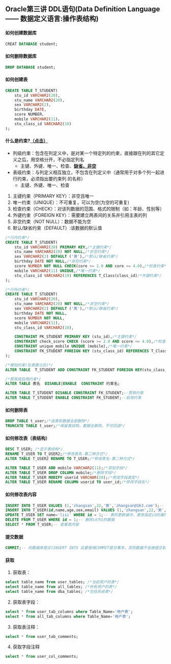 ## Oracle第三讲 DDL语句(Data Definition Language —— 数据定义语言:操作表结构)
#### 如何创建数据库
``` SQL
CREAT DATABASE student;
```
#### 如何删除数据库
``` SQL
DROP DATABASE student;
```
#### 如何创建表
```SQL
CREATE TABLE T_STUDENT(
    stu_id VARCHAR2(20),
    stu_name VARCHAR2(20),
    sex VARCHAR2(2),
    birthday DATE,
    score NUMBER，
    mobile VARCHAR2(11)，
    stu_class_id VARCHAR2(10)
);
```
#### 什么是约束?[（点击）](https://www.cnblogs.com/willingtolove/p/9215330.html)
- 列级约束：包含在列定义中，是对某一个特定列的约束，直接跟在列的其它定义之后，用空格分开，不必指定列名
	- 主键、外键、唯一、检查、<u>**缺省、非空**</u>
- 表级约束：与列定义相互独立，不包含在列定义中（通常用于对多个列一起进行约束，必须指出要约束列 的名称）
    - 主键、外键、唯一、检查
1. 主键约束（PRIMARY KEY）：非空且唯一
3. 唯一约束（UNIQUE）：不可重复，可以为空(为空的可重复)
4. 检查约束（CHECK）：对该列数据的范围、格式的限制（如：年龄、性别等）
2. 外键约束（FOREIGN KEY）：需要建立两表间的关系并引用主表的列
5. 非空约束（NOT NULL）：数据不能为空
6. 默认/缺省约束（DEFAULT）:该数据的默认值

```SQL
/*行内约束*/
CREATE TABLE T_STUDENT(
    stu_id VARCHAR2(20) PRIMARY KEY,/*主键约束*/
    stu_name VARCHAR2(20) NOT NULL,/*非空约束*/
    sex VARCHAR2(2) DEFAULT ('男'),/*默认/缺省约束*/
    birthday DATE NOT NULL,/*非空约束*/
    score NUMBER NOT NULL CHECK(core >= 2.0 AND core <= 4.0),/*检查约束*/
    mobile VARCHAR2(11) UNIQUE,/*唯一约束*/
    stu_class_id VARCHAR2(10) REFERENCES T_Class(class_id)/*外键约束*/
);
```
```SQL
/*行外约束*/
CREATE TABLE T_STUDENT(
    stu_id VARCHAR2(20),
    stu_name VARCHAR2(20) NOT NULL,/*非空约束*/
    sex VARCHAR2(2) DEFAULT ('男'),/*默认/缺省约束*/
    birthday DATE NOT NULL,
    score NUMBER NOT NULL,
    mobile VARCHAR2(11),
    stu_class_id VARCHAR2(10),

    CONSTRAINT PK_STUDENT PRIMARY KEY (stu_id),/*主键约束*/
    CONSTRAINT check_score CHECK (score >= 2.0 AND score <= 4.0),/*检查约束*/
    CONSTRAINT unique_mobile UNIQUE (mobile),/*唯一约束*/
    CONSTRAINT FK_STUDENT FOREIGN KEY (stu_class_id) REFERENCES T_Class(class_id)/*外键约束*/
);
```
```SQL
/*增加约束(在表建立后)*/
ALTER TABLE  T_STUDENT ADD CONSTRAINT FK_STUDENT FOREIGN KEY(stu_class_id ) REFERENCES T_Class(class_id);
```
```SQL
/*禁用或启用约束*/
ALTER TABLE 表名  DISABLE|ENABLE  CONSTRAINT 约束名;

ALTER TABLE T_STUDENT DISABLE CONSTRAINT FK_STUDENT;--禁用约束
ALTER TABLE T_STUDENT ENABLE CONSTRAINT FK_STUDENT;--启用约束

```
#### 如何删除表
```SQL
DROP TABLE t_user;/*连表和数据全部删除*/
TRUNCATE TABLE t_user;/*保留表结构，数据全删除，不可回退*/
```

#### 如何修改表（表结构）
```SQL
DESC T_USER; /*显示表结构*/
RENAME T_USER TO T_USER2;/*修改表名-第二种方式*/
ALTER TABLE T_USER2 RENAME TO T_USER;/*修改表名-第二种方式*/

ALTER TABLE T_USER ADD mobile VARCHAR2(11);/*添加字段*/
ALTER TABLE T_USER DROP COLUMN mobile;/*删除字段*/
ALTER TABLE T_USER MODIFY userid VARCHAR(20);/*修改字段类型*/
ALTER TABLE T_USER RENAME COLUMN userid TO user_id;/*修改字段名*/
```

#### 如何修改表内容
```SQL
INSERT INTO T_USER VALUES (1,'zhangsan',22,'男','zhangsan@163.com');-- 默认插入(按照定义顺序依次填写)
INSERT INTO T_USER(id,name,age,sex,email) VALUES (1,'zhangsan',22,'男','zhangsan@163.com');-- 通过给定字段传入
UPDATE T_USER SET name='lisi' WHERE id = 1;-- 表的更新操作，更改指定id的属性值
DELETE FROM T_USER WHERE id = 1;-- 删除id为1的数据
SELECT * FROM T_USER;-- 查看表内容
```
#### 提交数据
```SQL
COMMIT;-- 向数据库提交(INSERT INTO 后要使用COMMIT提交事务，否则数据不会被提交到表里面去)
```

#### 获取
1. 获取表：
```SQL
select table_name from user_tables; /*当前用户的表*/
select table_name from all_tables; /*所有用户的表*/
select table_name from dba_tables; /*包括系统表*/
```
2. 获取表字段：
```SQL
select * from user_tab_columns where Table_Name='用户表';
select * from all_tab_columns where Table_Name='用户表';
```
3. 获取表注释：
```SQL
select * from user_tab_comments;
```
4. 获取字段注释
```SQL
select * from user_col_comments;
```










